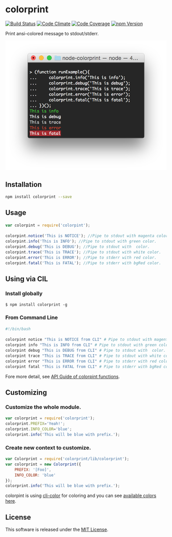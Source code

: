 colorprint
==========

<!-- Badge Start -->
<a name="badges"></a>

[![Build Status][bd_travis_shield_url]][bd_travis_url]
[![Code Climate][bd_codeclimate_shield_url]][bd_codeclimate_url]
[![Code Coverage][bd_codeclimate_coverage_shield_url]][bd_codeclimate_url]
[![npm Version][bd_npm_shield_url]][bd_npm_url]

[bd_repo_url]: https://github.com/okunishinishi/node-colorprint.git
[bd_travis_url]: http://travis-ci.org/okunishinishi/node-colorprint.git
[bd_travis_shield_url]: http://img.shields.io/travis/okunishinishi/node-colorprint.git.svg?style=flat
[bd_license_url]: https://github.com/okunishinishi/node-colorprint.git/blob/master/LICENSE
[bd_codeclimate_url]: http://codeclimate.com/github/okunishinishi/node-colorprint.git
[bd_codeclimate_shield_url]: http://img.shields.io/codeclimate/github/okunishinishi/node-colorprint.git.svg?style=flat
[bd_codeclimate_coverage_shield_url]: http://img.shields.io/codeclimate/coverage/github/okunishinishi/node-colorprint.git.svg?style=flat
[bd_gemnasium_url]: https://gemnasium.com/okunishinishi/node-colorprint.git
[bd_gemnasium_shield_url]: https://gemnasium.com/okunishinishi/node-colorprint.git.svg
[bd_npm_url]: http://www.npmjs.org/package/colorprint
[bd_npm_shield_url]: http://img.shields.io/npm/v/colorprint.svg?style=flat
[bd_bower_badge_url]: https://img.shields.io/bower/v/colorprint.svg?style=flat

<!-- Badge End -->


<!-- Description Start -->
<a name="description"></a>

Print ansi-colored message to stdout/stderr.

<!-- Description End -->


<!-- Overview Start -->
<a name="overview"></a>
<img src="asset/images/screenshot.png"/>

<!-- Overview End -->


<!-- Sections Start -->
<a name="sections"></a>

<!-- Section from "doc/readme/01.Installation.md.hbs" Start -->

<a name="section-doc-readme-01-installation-md"></a>
Installation
-----

```bash
npm install colorprint --save
```

<!-- Section from "doc/readme/01.Installation.md.hbs" End -->

<!-- Section from "doc/readme/02-Usage.md.hbs" Start -->

<a name="section-doc-readme-02-usage-md"></a>
Usage
-------

```javascript
var colorpint = require('colorpint');

colorpint.notice('This is NOTICE'); //Pipe to stdout with magenta color.
colorpint.info('This is INFO'); //Pipe to stdout with green color.
colorpint.debug('This is DEBUG'); //Pipe to stdout with  color.
colorpint.trace('This is TRACE'); //Pipe to stdout with white color.
colorpint.error('This is ERROR'); //Pipe to stderr with red color.
colorpint.fatal('This is FATAL'); //Pipe to stderr with bgRed color.

```

<!-- Section from "doc/readme/02-Usage.md.hbs" End -->

<!-- Section from "doc/readme/03-CLI.md.hbs" Start -->

<a name="section-doc-readme-03-c-l-i-md"></a>
Using via CIL
-------

### Install globally

```
$ npm install colorprint -g
```


### From Command Line

```bash
#!/bin/bash

colorpint notice "This is NOTICE from CLI" # Pipe to stdout with magenta color.
colorpint info "This is INFO from CLI" # Pipe to stdout with green color.
colorpint debug "This is DEBUG from CLI" # Pipe to stdout with  color.
colorpint trace "This is TRACE from CLI" # Pipe to stdout with white color.
colorpint error "This is ERROR from CLI" # Pipe to stderr with red color.
colorpint fatal "This is FATAL from CLI" # Pipe to stderr with bgRed color.


```

Fore more detail, see [API Guide of colorpint functions](http://okunishinishi.github.io/node-colorprint/apiguide/module-colorprint_lib.html).



<!-- Section from "doc/readme/03-CLI.md.hbs" End -->

<!-- Section from "doc/readme/04-Customizing.md.hbs" Start -->

<a name="section-doc-readme-04-customizing-md"></a>
Customizing
--------

### Customize the whole module.

```javascript
var colorprint = require('colorprint');
colorprint.PREFIX='Yeah!';
colorprint.INFO_COLOR='blue';
colorprint.info('This will be blue with prefix.');

```

### Create new context to customize.

```javascript
var Colorprint = require('colorprint/lib/colorprint');
var colorprint = new Colorprint({
    PREFIX: '[Foo]',
    INFO_COLOR: 'blue'
});
colorprint.info('This will be blue with prefix.');


```

colorpint is using [cli-color](https://github.com/medikoo/cli-color) for coloring and you can see [available colors here](https://github.com/medikoo/cli-color#colors).

<!-- Section from "doc/readme/04-Customizing.md.hbs" End -->


<!-- Sections Start -->


<!-- LICENSE Start -->
<a name="license"></a>

License
-------
This software is released under the [MIT License](https://github.com/okunishinishi/node-colorprint.git/blob/master/LICENSE).

<!-- LICENSE End -->


